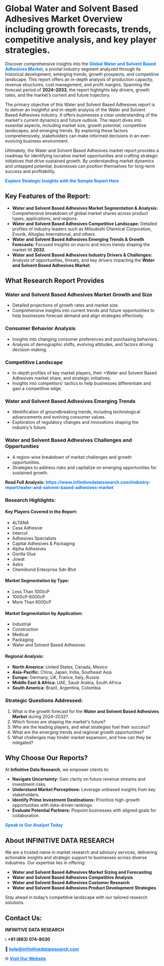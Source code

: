 <h1>Global Water and Solvent Based Adhesives Market Overview including growth forecasts, trends, competitive analysis, and key player strategies.</h1>
<p>
Discover comprehensive insights into the 
<a href="https://www.infinitivedataresearch.com/industry-report/water-and-solvent-based-adhesives-market" rel="dofollow" style="color: #007BFF; text-decoration: none;"><strong>Global Water and Solvent Based Adhesives Market</strong></a>, a pivotal industry segment analyzed through its historical development, emerging trends, growth prospects, and competitive landscape. This report offers an in-depth analysis of production capacity, revenue structures, cost management, and profit margins. Spanning the forecast period of <strong>2024–2033</strong>, the report highlights key drivers, growth rates, and the market’s current and future trajectory.
</p>
<p>
The primary objective of this Water and Solvent Based Adhesives report is to deliver an insightful and in-depth analysis of the Water and Solvent Based Adhesives industry. It offers businesses a clear understanding of the market's current dynamics and future outlook. The report dives into essential aspects, including market size, growth potential, competitive landscapes, and emerging trends. By exploring these factors comprehensively, stakeholders can make informed decisions in an ever-evolving business environment.
</p>
<p>
Ultimately, the Water and Solvent Based Adhesives market report provides a roadmap for identifying lucrative market opportunities and crafting strategic initiatives that drive sustained growth. By understanding market dynamics and untapped potential, businesses can position themselves for long-term success and profitability.
</p>
<p>
<a href="https://www.infinitivedataresearch.com/request-sample/reportId=101825" style="color: #007BFF; text-decoration: none;"><strong>Explore Strategic Insights with the Sample Report Here</strong></a>
</p>

<h2>Key Features of the Report:</h2>
<ul>
<li><strong>Water and Solvent Based Adhesives Market Segmentation & Analysis:</strong> Comprehensive breakdown of global market shares across product types, applications, and regions.</li>
<li><strong>Water and Solvent Based Adhesives Competitive Landscape:</strong> Detailed profiles of industry leaders such as Mitsubishi Chemical Corporation, Evonik, Altuglas International, and others.</li>
<li><strong>Water and Solvent Based Adhesives Emerging Trends & Growth Forecasts:</strong> Focused insights on macro and micro trends shaping the market till <strong>2032</strong>.</li>
<li><strong>Water and Solvent Based Adhesives Industry Drivers & Challenges:</strong> Analysis of opportunities, threats, and key drivers impacting the <strong>Water and Solvent Based Adhesives Market</strong>.</li>
</ul>

<h2>What Research Report Provides</h2>
<h3>Water and Solvent Based Adhesives Market Growth and Size</h3>
<ul>
<li>Detailed projections of growth rates and market size.</li>
<li>Comprehensive insights into current trends and future opportunities to help businesses forecast demand and align strategies effectively.</li>
</ul>

<h3>Consumer Behavior Analysis</h3>
<ul>
<li>Insights into changing consumer preferences and purchasing behaviors.</li>
<li>Analysis of demographic shifts, evolving attitudes, and factors driving decision-making.</li>
</ul>

<h3>Competitive Landscape</h3>
<ul>
<li>In-depth profiles of key market players, their >Water and Solvent Based Adhesives market share, and strategic initiatives.</li>
<li>Insights into competitors' tactics to help businesses differentiate and gain a competitive edge.</li>
</ul>

<h3>Water and Solvent Based Adhesives Emerging Trends</h3>
<ul>
<li>Identification of groundbreaking trends, including technological advancements and evolving consumer values.</li>
<li>Exploration of regulatory changes and innovations shaping the industry's future.</li>
</ul>

<h3>Water and Solvent Based Adhesives Challenges and Opportunities</h3>
<ul>
<li>A region-wise breakdown of market challenges and growth opportunities.</li>
<li>Strategies to address risks and capitalize on emerging opportunities for sustained growth.</li>
</ul>
<p><strong>Read Full Analysis:</strong> <a href="https://www.infinitivedataresearch.com/industry-report/water-and-solvent-based-adhesives-market" rel="dofollow" style="color: #007BFF; text-decoration: none;"><strong>https://www.infinitivedataresearch.com/industry-report/water-and-solvent-based-adhesives-market</strong></a></p>
<h3>Research Highlights:</h3>
<h4>Key Players Covered in the Report:</h4>
<ul><li>ALTANA</li><li>Casa Adhesive</li><li>Intercol</li><li>Adhesives Specialists</li><li>Capital Adhesives &amp; Packaging</li><li>Alpha Adhesives</li><li>Gorilla Glue</li><li>Jowat</li><li>Astro</li><li>Chemibond Enterprise Sdn Bhd</li></ul>
<h4>Market Segmentation by Type:</h4>
<ul><li>Less Than 1000cP</li><li>1000cP-6000cP</li><li>More Than 6000cP</li></ul>
<h4>Market Segmentation by Application:</h4>
<ul><li>Industrial</li><li>Construction</li><li>Medical</li><li>Packaging</li><li>Water and Solvent Based Adhesives</li></ul>

<h4>Regional Analysis:</h4>
<ul>
<li><strong>North America:</strong> United States, Canada, Mexico</li>
<li><strong>Asia-Pacific:</strong> China, Japan, India, Southeast Asia</li>
<li><strong>Europe:</strong> Germany, UK, France, Italy, Russia</li>
<li><strong>Middle East & Africa:</strong> UAE, Saudi Arabia, South Africa</li>
<li><strong>South America:</strong> Brazil, Argentina, Colombia</li>
</ul>

<h3>Strategic Questions Addressed:</h3>
<ol>
<li>What is the growth forecast for the <strong>Water and Solvent Based Adhesives Market</strong> during 2024–2032?</li>
<li>Which forces are shaping the market's future?</li>
<li>Who are the leading players, and what strategies fuel their success?</li>
<li>What are the emerging trends and regional growth opportunities?</li>
<li>What challenges may hinder market expansion, and how can they be mitigated?</li>
</ol>

<h2>Why Choose Our Reports?</h2>
<p>At <strong>Infinitive Data Research</strong>, we empower clients to:</p>
<ul>
<li><strong>Navigate Uncertainty:</strong> Gain clarity on future revenue streams and investment risks.</li>
<li><strong>Understand Market Perceptions:</strong> Leverage unbiased insights from key stakeholders.</li>
<li><strong>Identify Prime Investment Destinations:</strong> Prioritize high-growth opportunities with data-driven rankings.</li>
<li><strong>Evaluate Potential Partners:</strong> Pinpoint businesses with aligned goals for collaboration.</li>
</ul>
<p><a href="https://www.infinitivedataresearch.com/industry-report/water-and-solvent-based-adhesives-market" rel="dofollow" style="color: #007BFF; text-decoration: none;"><strong>Speak to Our Analyst Today</strong></a></p>

<h2>About INFINITIVE DATA RESEARCH</h2>
<p>We are a trusted name in market research and advisory services, delivering actionable insights and strategic support to businesses across diverse industries. Our expertise lies in offering:</p>
<ul>
<li><strong>Water and Solvent Based Adhesives Market Sizing and Forecasting</strong></li>
<li><strong>Water and Solvent Based Adhesives Competitive Analysis</strong></li>
<li><strong>Water and Solvent Based Adhesives Customer Research</strong></li>
<li><strong>Water and Solvent Based Adhesives Product Development Strategies</strong></li>
</ul>
<p>Stay ahead in today’s competitive landscape with our tailored research solutions.</p>

<h2>Contact Us:</h2>
<p><strong>INFINITIVE DATA RESEARCH</strong></p>
<p>📞 <strong>+91 (883) 074-8030</strong></p>
<p>📧 <strong><a href="mailto:help@infinitivedataresearch.com" style="color: #007BFF;">help@infinitivedataresearch.com</a></strong></p>
<p>🌐 <strong><a href="https://www.infinitivedataresearch.com" rel="dofollow" style="color: #007BFF;">Visit Our Website</a></strong></p>